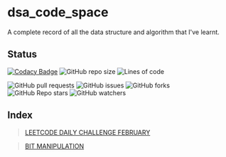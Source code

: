 # dsa_code_space

A complete record of all the data structure and algorithm that I've learnt.

## Status
[![Codacy Badge](https://app.codacy.com/project/badge/Grade/7d88520caba84fec95830312a4407058)](https://www.codacy.com/gh/shubhansu31/dsa_code_space/dashboard?utm_source=github.com&amp;utm_medium=referral&amp;utm_content=shubhansu31/dsa_code_space&amp;utm_campaign=Badge_Grade)
![GitHub repo size](https://img.shields.io/github/repo-size/shubhansu31/dsa_code_space?style=flat-square)
![Lines of code](https://img.shields.io/tokei/lines/github/shubhansu31/dsa_code_space?style=flat-square)

![GitHub pull requests](https://img.shields.io/github/issues-pr-raw/shubhansu31/dsa_code_space?style=flat-square)
![GitHub issues](https://img.shields.io/github/issues/shubhansu31/dsa_code_space?style=flat-square) ![GitHub forks](https://img.shields.io/github/forks/shubhansu31/dsa_code_space?style=flat-square) ![GitHub Repo stars](https://img.shields.io/github/stars/shubhansu31/dsa_code_space?style=flat-square) ![GitHub watchers](https://img.shields.io/github/watchers/shubhansu31/dsa_code_space?style=flat-square)

## Index
> [LEETCODE DAILY CHALLENGE FEBRUARY](https://github.com/shubhansu31/dsa_code_space/tree/main/LeetCode_Daily/_February)

> [BIT MANIPULATION](https://github.com/shubhansu31/dsa_code_space/tree/main/bit_manipulation)
